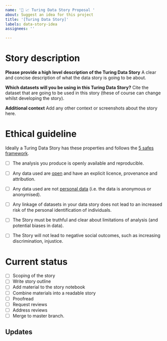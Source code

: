 ```yaml
---
name: '📔 📈 Turing Data Story Proposal '
about: Suggest an idea for this project
title: '[Turing Data Story]'
labels: data-story-idea
assignees: ''

---
```

# Story description 

**Please provide a high level description of the Turing Data Story**
A clear and concise description of what the data story is going to be about.

**Which datasets will you be using in this Turing Data Story?**
Cite the dataset that are going to be used in this story (these of course can change whilst developing the story).

**Additional context**
Add any other context or screenshots about the story here.


# Ethical guideline 

Ideally a Turing Data Story has these properties and follows the [5 safes framework](http://blog.ukdataservice.ac.uk/access-to-sensitive-data-for-research-the-5-safes/).

- [ ] The analysis you produce is openly available and reproducible.
- [ ] Any data used are [open](https://opendatahandbook.org/guide/en/what-is-open-data/) and have an explicit licence, provenance and attribution.
- [ ] Any data used are not [personal data](https://ico.org.uk/for-organisations/guide-to-data-protection/guide-to-the-general-data-protection-regulation-gdpr/key-definitions/what-is-personal-data/) (i.e. the data is anonymous or anonymised).
- [ ] Any linkage of datasets in your data story does not lead to an increased risk of the personal identification of individuals.
- [ ] The Story must be truthful and clear about limitations of analysis (and potential biases in data).
- [ ] The Story will not lead to negative social outcomes, such as increasing discrimination, injustice.



# Current status

 - [ ] Scoping of the story
 - [ ] Write story outline
 - [ ] Add material to the story notebook
 - [ ] Combine materials into a readable story
 - [ ] Proofread
 - [ ] Request reviews
 - [ ] Address reviews
 - [ ] Merge to master branch.

## Updates

<!-- To avoid that others have to read through the full thread of comments, update the initial issue with important updates (e.g. decisions taken) regularly so that all the important information is available at one glance. -->
